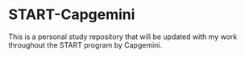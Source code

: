 # START-Capgemini
This is a personal study repository that will be updated with my work throughout the START program by Capgemini.
